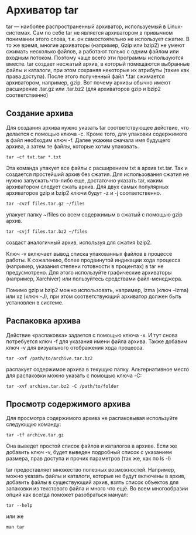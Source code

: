 # Архиватор tar

tar — наиболее распространенный архиватор, используемый в Linux-системах. Сам по себе tar не является архиватором в привычном понимании этого слова, т.к. он самостоятельно не использует сжатие. В то же время, многие архиваторы (например, Gzip или bzip2) не умеют сжимать несколько файлов, а работают только с одним файлом или входным потоком. Поэтому чаще всего эти программы используются вместе. tar создает несжатый архив, в который помещаются выбранные файлы и каталоги, при этом сохраняя некоторые их атрибуты (такие как права доступа). После этого полученный файл *.tar сжимается архиватором, например, gzip. Вот почему архивы обычно имеют расширение .tar.gz или .tar.bz2 (для архиваторов gzip и bzip2 соответственно)

## Создание архива
Для создания архива нужно указать tar соответствующее действие, что делается с помощью ключа -c. Кроме того, для упаковки содержимого в файл необходим ключ -f. Далее укажем сначала имя будущего архива, а затем те файлы, которые хотим упаковать.
```
tar -cf txt.tar *.txt
```

Эта команда упакует все файлы с расширением txt в архив txt.tar. Так и создается простейший архив без сжатия. Для использования сжатия не нужно запускать что-либо еще, достаточно указать tar, каким архиватором следует сжать архив. Для двух самых популярных архиваторов gzip и bzip2 ключи будут -z и -j соответственно.
```
tar -cvzf files.tar.gz ~/files
```

упакует папку ~/files со всем содержимым в сжатый с помощью gzip архив.
```
tar -cvjf files.tar.bz2 ~/files
```
создаст аналогичный архив, используя для сжатия bzip2.

Ключ -v включает вывод списка упакованных файлов в процессе работы. К сожалению, более продвинутой индикации хода процесса (например, указания степени готовности в процентах) в tar не предусмотрено. Для этого используйте графические архиваторы (например, Xarchiver) или пользуйтесь средствами файл-менеджера.

Помимо gzip и bzip2 можно использовать, например, lzma (ключ –lzma) или xz (ключ -J), при этом соответствующий архиватор должен быть установлен в системе.

## Распаковка архива
Действие «распаковка» задается с помощью ключа -x. И тут снова потребуется ключ -f для указания имени файла архива. Также добавим ключ -v для визуального отображения хода процесса.
```
tar -xvf /path/to/archive.tar.bz2
```
распакует содержимое архива в текущую папку. Альтернативное место для распаковки можно указать с помощью ключа -C:
```
tar -xvf archive.tar.bz2 -C /path/to/folder
```
## Просмотр содержимого архива
Для просмотра содержимого архива не распаковывая используйте следующую команду:
```
tar -tf archive.tar.gz
```
Она выведет простой список файлов и каталогов в архиве. Если же добавить ключ -v, будет выведен подробный список с указанием размера, прав доступа и прочих параметров (так же, как по ls -l)

tar предоставляет множество полезных возможностей. Например, можно указать файлы и каталоги, которые не будут включены в архив, добавить файлы в существующий архив, взять список объектов для запаковки из текстового файла и много что ещё. Во всем многообразии опций как всегда поможет разобраться мануал:
```
tar --help
```
или же
```
man tar
```



